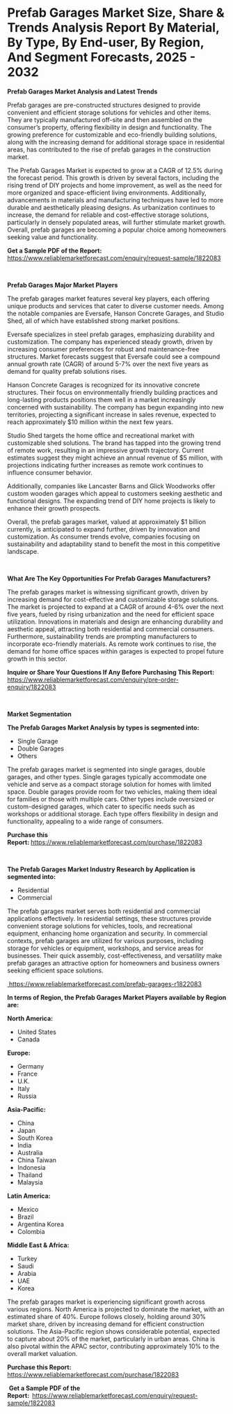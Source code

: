 <p><h1>Prefab Garages Market Size, Share & Trends Analysis Report By Material, By Type, By End-user, By Region, And Segment Forecasts, 2025 - 2032</h1></p><p><strong>Prefab Garages Market Analysis and Latest Trends</strong></p>
<p><p>Prefab garages are pre-constructed structures designed to provide convenient and efficient storage solutions for vehicles and other items. They are typically manufactured off-site and then assembled on the consumer’s property, offering flexibility in design and functionality. The growing preference for customizable and eco-friendly building solutions, along with the increasing demand for additional storage space in residential areas, has contributed to the rise of prefab garages in the construction market.</p><p>The Prefab Garages Market is expected to grow at a CAGR of 12.5% during the forecast period. This growth is driven by several factors, including the rising trend of DIY projects and home improvement, as well as the need for more organized and space-efficient living environments. Additionally, advancements in materials and manufacturing techniques have led to more durable and aesthetically pleasing designs. As urbanization continues to increase, the demand for reliable and cost-effective storage solutions, particularly in densely populated areas, will further stimulate market growth. Overall, prefab garages are becoming a popular choice among homeowners seeking value and functionality.</p></p>
<p><strong>Get a Sample PDF of the Report:&nbsp;</strong> <a href="https://www.reliablemarketforecast.com/enquiry/request-sample/1822083?utm_campaign=2294&utm_medium=2&utm_source=Github&utm_content=ia&utm_term=15042025&utm_id=prefab-garages">https://www.reliablemarketforecast.com/enquiry/request-sample/1822083</a></p>
<p>&nbsp;</p>
<p><strong>Prefab Garages Major Market Players</strong></p>
<p><p>The prefab garages market features several key players, each offering unique products and services that cater to diverse customer needs. Among the notable companies are Eversafe, Hanson Concrete Garages, and Studio Shed, all of which have established strong market positions.</p><p>Eversafe specializes in steel prefab garages, emphasizing durability and customization. The company has experienced steady growth, driven by increasing consumer preferences for robust and maintenance-free structures. Market forecasts suggest that Eversafe could see a compound annual growth rate (CAGR) of around 5-7% over the next five years as demand for quality prefab solutions rises.</p><p>Hanson Concrete Garages is recognized for its innovative concrete structures. Their focus on environmentally friendly building practices and long-lasting products positions them well in a market increasingly concerned with sustainability. The company has begun expanding into new territories, projecting a significant increase in sales revenue, expected to reach approximately $10 million within the next few years.</p><p>Studio Shed targets the home office and recreational market with customizable shed solutions. The brand has tapped into the growing trend of remote work, resulting in an impressive growth trajectory. Current estimates suggest they might achieve an annual revenue of $5 million, with projections indicating further increases as remote work continues to influence consumer behavior.</p><p>Additionally, companies like Lancaster Barns and Glick Woodworks offer custom wooden garages which appeal to customers seeking aesthetic and functional designs. The expanding trend of DIY home projects is likely to enhance their growth prospects.</p><p>Overall, the prefab garages market, valued at approximately $1 billion currently, is anticipated to expand further, driven by innovation and customization. As consumer trends evolve, companies focusing on sustainability and adaptability stand to benefit the most in this competitive landscape.</p></p>
<p>&nbsp;</p>
<p><strong>What Are The Key Opportunities For Prefab Garages Manufacturers?</strong></p>
<p><p>The prefab garages market is witnessing significant growth, driven by increasing demand for cost-effective and customizable storage solutions. The market is projected to expand at a CAGR of around 4-6% over the next five years, fueled by rising urbanization and the need for efficient space utilization. Innovations in materials and design are enhancing durability and aesthetic appeal, attracting both residential and commercial consumers. Furthermore, sustainability trends are prompting manufacturers to incorporate eco-friendly materials. As remote work continues to rise, the demand for home office spaces within garages is expected to propel future growth in this sector.</p></p>
<p><strong>Inquire or Share Your Questions If Any Before Purchasing This Report:</strong> <a href="https://www.reliablemarketforecast.com/enquiry/pre-order-enquiry/1822083?utm_campaign=2294&utm_medium=2&utm_source=Github&utm_content=ia&utm_term=15042025&utm_id=prefab-garages">https://www.reliablemarketforecast.com/enquiry/pre-order-enquiry/1822083</a></p>
<p>&nbsp;</p>
<p><strong>Market Segmentation</strong></p>
<p><strong>The Prefab Garages Market Analysis by types is segmented into:</strong></p>
<p><ul><li>Single Garage</li><li>Double Garages</li><li>Others</li></ul></p>
<p><p>The prefab garages market is segmented into single garages, double garages, and other types. Single garages typically accommodate one vehicle and serve as a compact storage solution for homes with limited space. Double garages provide room for two vehicles, making them ideal for families or those with multiple cars. Other types include oversized or custom-designed garages, which cater to specific needs such as workshops or additional storage. Each type offers flexibility in design and functionality, appealing to a wide range of consumers.</p></p>
<p><strong>Purchase this Report:&nbsp;</strong><a href="https://www.reliablemarketforecast.com/purchase/1822083?utm_campaign=2294&utm_medium=2&utm_source=Github&utm_content=ia&utm_term=15042025&utm_id=prefab-garages">https://www.reliablemarketforecast.com/purchase/1822083</a></p>
<p>&nbsp;</p>
<p><strong>The Prefab Garages Market Industry Research by Application is segmented into:</strong></p>
<p><ul><li>Residential</li><li>Commercial</li></ul></p>
<p><p>The prefab garages market serves both residential and commercial applications effectively. In residential settings, these structures provide convenient storage solutions for vehicles, tools, and recreational equipment, enhancing home organization and security. In commercial contexts, prefab garages are utilized for various purposes, including storage for vehicles or equipment, workshops, and service areas for businesses. Their quick assembly, cost-effectiveness, and versatility make prefab garages an attractive option for homeowners and business owners seeking efficient space solutions.</p></p>
<p><a href="https://www.reliablemarketforecast.com/prefab-garages-r1822083?utm_campaign=2294&utm_medium=2&utm_source=Github&utm_content=ia&utm_term=15042025&utm_id=prefab-garages">&nbsp;https://www.reliablemarketforecast.com/prefab-garages-r1822083</a></p>
<p><strong>In terms of Region, the Prefab Garages Market Players available by Region are:</strong></p>
<p>
    <p> <strong> North America: </strong>
        <ul>
            <li>United States</li>
            <li>Canada</li>
        </ul>
        </p> 
    <p> <strong> Europe: </strong>
        <ul>
            <li>Germany</li>
            <li>France</li>
            <li>U.K.</li>
            <li>Italy</li>
            <li>Russia</li>
        </ul>
        </p> 
    <p> <strong> Asia-Pacific: </strong>
        <ul>
            <li>China</li>
            <li>Japan</li>
            <li>South Korea</li>
            <li>India</li>
            <li>Australia</li>
            <li>China Taiwan</li>
            <li>Indonesia</li>
            <li>Thailand</li>
            <li>Malaysia</li>
        </ul>
        </p> 
    <p> <strong> Latin America: </strong>
        <ul>
            <li>Mexico</li>
            <li>Brazil</li>
            <li>Argentina Korea</li>
            <li>Colombia</li>
        </ul>
        </p> 
    <p> <strong> Middle East & Africa: </strong>
        <ul>
            <li>Turkey</li>
            <li>Saudi</li>
            <li>Arabia</li>
            <li>UAE</li>
            <li>Korea</li>
        </ul>
    </p>
    </p>
<p><p>The prefab garages market is experiencing significant growth across various regions. North America is projected to dominate the market, with an estimated share of 40%. Europe follows closely, holding around 30% market share, driven by increasing demand for efficient construction solutions. The Asia-Pacific region shows considerable potential, expected to capture about 20% of the market, particularly in urban areas. China is also pivotal within the APAC sector, contributing approximately 10% to the overall market valuation.</p></p>
<p><strong>Purchase this Report: </strong><a href="https://www.reliablemarketforecast.com/purchase/1822083?utm_campaign=2294&utm_medium=2&utm_source=Github&utm_content=ia&utm_term=15042025&utm_id=prefab-garages">https://www.reliablemarketforecast.com/purchase/1822083</a></p>
<p>&nbsp;<strong>Get a Sample PDF of the Report:&nbsp;&nbsp;</strong><a href="https://www.reliablemarketforecast.com/enquiry/request-sample/1822083?utm_campaign=2294&utm_medium=2&utm_source=Github&utm_content=ia&utm_term=15042025&utm_id=prefab-garages">https://www.reliablemarketforecast.com/enquiry/request-sample/1822083</a></p>
<p><strong></strong></p>
<p><p></p><p></p><p></p></p>